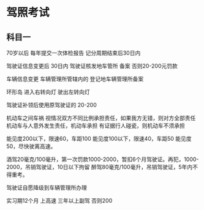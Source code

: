 # 驾照考试
## 科目一

70岁以后    每年提交一次体检报告    记分周期结束后30日内

驾驶证信息变更后  30日内  驾驶证核发地车管所    备案    否则20-200元罚款   

车辆信息变更    车辆管理所管辖内的  登记地车辆管理所备案

环形岛  进入右转向灯    驶出左转向灯

驾驶证补领后使用原驾驶证的  20-200

机动车之间车祸  视情况双方不同比例承担责任，如果我方无错，则对方全部责任  机动车与人意外发生责任，机动车承担    有证据行人碰瓷，则机动车不须承担

能见度200以下，限速60，车距100  能见度100以下，限速40，车距50   能见度50，尽快驶离高速。

酒驾20毫克/100毫升，第一次罚款1000-2000，暂扣6个月驾驶证。再犯，1000-2000，吊销驾驶证，10日以下拘留  醉驾80毫克/100毫升，吊销驾驶证，5年内不得重考。

驾驶证自愿降级到车辆管理所办理

实习期12个月    上高速    三年以上副驾  否则200